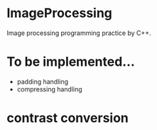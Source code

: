 # ImageProcessing
Image processing programming practice by C++.
# To be implemented...
* padding handling
* compressing handling
# contrast conversion
